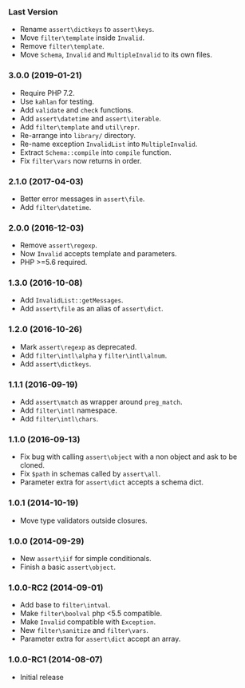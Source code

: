 ### Last Version

  - Rename `assert\dictkeys` to `assert\keys`.
  - Move `filter\template` inside `Invalid`.
  - Remove `filter\template`.
  - Move `Schema`, `Invalid` and `MultipleInvalid` to its own files.

### 3.0.0 (2019-01-21)

  * Require PHP 7.2.
  * Use `kahlan` for testing.
  * Add `validate` and `check` functions.
  * Add `assert\datetime` and `assert\iterable`.
  * Add `filter\template` and `util\repr`.
  * Re-arrange into `library/` directory.
  * Re-name exception `InvalidList` into `MultipleInvalid`.
  * Extract `Schema::compile` into `compile` function.
  * Fix `filter\vars` now returns in order.

### 2.1.0 (2017-04-03)

  * Better error messages in `assert\file`.
  * Add `filter\datetime`.

### 2.0.0 (2016-12-03)

  * Remove `assert\regexp`.
  * Now `Invalid` accepts template and parameters.
  * PHP >=5.6 required.

### 1.3.0 (2016-10-08)

  * Add `InvalidList::getMessages`.
  * Add `assert\file` as an alias of `assert\dict`.

### 1.2.0 (2016-10-26)

  * Mark `assert\regexp` as deprecated.
  * Add `filter\intl\alpha` y `filter\intl\alnum`.
  * Add `assert\dictkeys`.

### 1.1.1 (2016-09-19)

  * Add `assert\match` as wrapper around `preg_match`.
  * Add `filter\intl` namespace.
  * Add `filter\intl\chars`.

### 1.1.0 (2016-09-13)

  * Fix bug with calling `assert\object` with a non object and ask to be cloned.
  * Fix `$path` in schemas called by `assert\all`.
  * Parameter extra for `assert\dict` accepts a schema dict.

### 1.0.1 (2014-10-19)

  * Move type validators outside closures.

### 1.0.0 (2014-09-29)

  * New `assert\iif` for simple conditionals.
  * Finish a basic `assert\object`.

### 1.0.0-RC2 (2014-09-01)

  * Add base to `filter\intval`.
  * Make `filter\boolval` php <5.5 compatible.
  * Make `Invalid` compatible with `Exception`.
  * New `filter\sanitize` and `filter\vars`.
  * Parameter extra for `assert\dict` accept an array.

### 1.0.0-RC1 (2014-08-07)

  * Initial release
